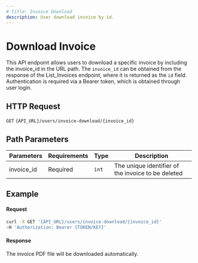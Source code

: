 ```yaml
---
# title: Invoice Download
description: User download invoice by id.
---
```


# Download Invoice

This API endpoint allows users to download a specific invoice by including the invoice_id in the URL path. 
The `invoice_id` can be obtained from the response of the List_Invoices endpoint, where it is returned as the `id` field. 
Authentication is required via a Bearer token, which is obtained through user login.

## HTTP Request

`GET` `{API_URL}/users/invoice-download/{invoice_id}`

## Path Parameters

| Parameters | Requirements | Type  | Description                                           |
|------------|--------------|-------|-------------------------------------------------------|
| invoice_id | Required     | `int` | The unique identifier of the invoice to be deleted    |

[comment]: <> (TODO: Include the "Response Attributes" section)

## Example

#### Request

```bash
curl -X GET '{API_URL}/users/invoice-download/{invoice_id}'
-H 'Authorization: Bearer {TOKEN/KEY}'
```

#### Response

The invoice PDF file will be downloaded automatically.